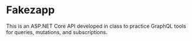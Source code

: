 # Fakezapp
This is an ASP.NET Core API developed in class to practice GraphQL tools for queries, mutations, and subscriptions.
